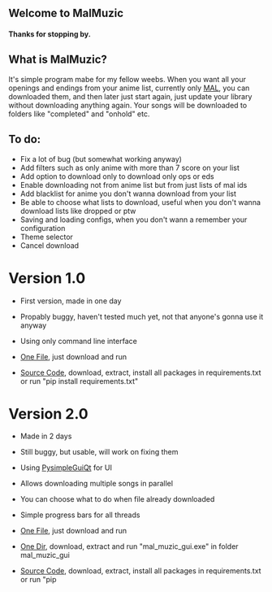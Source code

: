 ## Welcome to MalMuzic

#### Thanks for stopping by.

## What is MalMuzic?

It's simple program mabe for my fellow weebs.
When you want all your openings and endings from your anime list, currently only [MAL](https://myanimelist.net/), you can downloaded them, and then later just start again, just update your library without downloading anything again. Your songs will be downloaded to folders like "completed" and "onhold" etc.

## To do:
- Fix a lot of bug (but somewhat working anyway)
- Add filters such as only anime with more than 7 score on your list
- Add option to download only to download only ops or eds
- Enable downloading not from anime list but from just lists of mal ids
- Add blacklist for anime you don't wanna download from your list
- Be able to choose what lists to download, useful when you don't wanna download lists like dropped or ptw
- Saving and loading configs, when you don't wann a remember your configuration
- Theme selector
- Cancel download

# Version 1.0
- First version, made in one day
- Propably buggy, haven't tested much yet, not that anyone's gonna use it anyway
- Using only command line interface

- [One File](https://github.com/MineFuf/MalMuzic/raw/master/releases/mal_muzic__1.0_onefile.exe), just download and run
- [Source Code](https://github.com/MineFuf/MalMuzic/raw/master/releases/mal_muzic__1.0_source_code.zip), download, extract, install all packages in requirements.txt or run "pip install requirements.txt"

# Version 2.0
- Made in 2 days
- Still buggy, but usable, will work on fixing them
- Using [PysimpleGuiQt](https://pypi.org/project/PySimpleGUIQt/) for UI
- Allows downloading multiple songs in parallel
- You can choose what to do when file already downloaded
- Simple progress bars for all threads

- [One File](https://github.com/MineFuf/MalMuzic/raw/master/releases/mal_muzic__2.0_onefile.exe), just download and run
- [One Dir](https://github.com/MineFuf/MalMuzic/raw/master/releases/mal_muzic__2.0_onedir.zip), download, extract and run "mal_muzic_gui.exe" in folder mal_muzic_gui
- [Source Code](https://github.com/MineFuf/MalMuzic/raw/master/releases/mal_muzic__2.0_source_code.zip), download, extract, install all packages in requirements.txt or run "pip 
